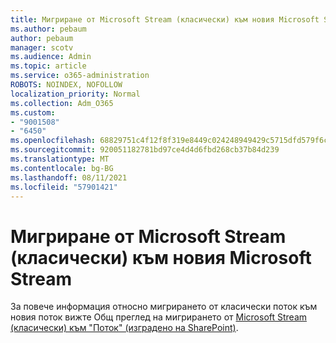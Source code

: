 ```yaml
---
title: Мигриране от Microsoft Stream (класически) към новия Microsoft Stream
ms.author: pebaum
author: pebaum
manager: scotv
ms.audience: Admin
ms.topic: article
ms.service: o365-administration
ROBOTS: NOINDEX, NOFOLLOW
localization_priority: Normal
ms.collection: Adm_O365
ms.custom:
- "9001508"
- "6450"
ms.openlocfilehash: 68829751c4f12f8f319e8449c024248949429c5715dfd579f6cbc67d59584b5f
ms.sourcegitcommit: 920051182781bd97ce4d4d6fbd268cb37b84d239
ms.translationtype: MT
ms.contentlocale: bg-BG
ms.lasthandoff: 08/11/2021
ms.locfileid: "57901421"
---
```

# <a name="migrate-from-microsoft-stream-classic-to-the-new-microsoft-stream"></a>Мигриране от Microsoft Stream (класически) към новия Microsoft Stream

За повече информация относно мигрирането от класически поток към новия поток вижте Общ преглед на мигрирането от [Microsoft Stream (класически) към "Поток" (изградено на SharePoint)](https://docs.microsoft.com/stream/streamnew/stream-classic-to-new-migration-overview).